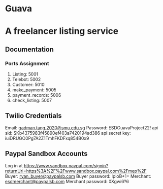# Guava
# A freelancer listing service

## Documentation
### Ports Assignment
1. Listing: 5001
2. Telebot: 5002
3. Customer: 5010
4. make_payment: 5005
5. payment_records: 5006
6. check_listing: 5007

## Twilio Credentials
Email: gadman.tang.2020@smu.edu.sg
Password: ESDGuavaProject22!
api sid: SKb4375983f45890ef403a7420194ad386
api secret key: iuiDRUGO0Pg7A2Z1TmhFKDFxq854B0x9

## Paypal Sandbox Accounts
Log in at https://www.sandbox.paypal.com/signin?returnUri=https%3A%2F%2Fwww.sandbox.paypal.com%2Fmep%2F
Buyer: 	ryan_buyer@paypalsb.com
Buyer password: IpioB+1=
Merchant: esdmerchant@paypalsb.com
Merchant password: 0Xgwi6?6
